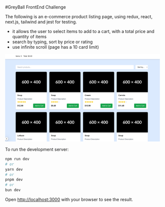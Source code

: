 #GreyBall FrontEnd Challenge

The following is an e-commerce product listing page, 
using redux, react, next.js, tailwind and jest for testing.

- it allows the user to select items to add to a cart, with a total price and quantity of items
- search by typing, sort by price or rating
- use infinite scroll (page has a 10 card limit)

![alt text](image.png)

To run the development server:

```bash
npm run dev
# or
yarn dev
# or
pnpm dev
# or
bun dev
```

Open [http://localhost:3000](http://localhost:3000) with your browser to see the result.